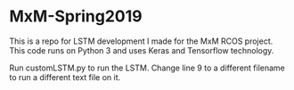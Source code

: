 # MxM-Spring2019
This is a repo for LSTM development I made for the MxM RCOS project.
This code runs on Python 3 and uses Keras and Tensorflow technology.

Run customLSTM.py to run the LSTM. Change line 9 to a different filename to run a different text file on it.
